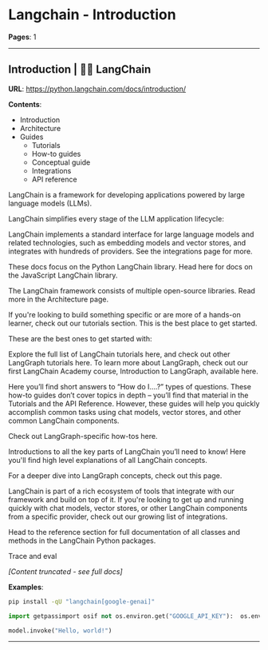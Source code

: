 # Langchain - Introduction

**Pages**: 1

---

## Introduction | 🦜️🔗 LangChain

**URL**: https://python.langchain.com/docs/introduction/

**Contents**:
- Introduction
- Architecture​
- Guides​
  - Tutorials​
  - How-to guides​
  - Conceptual guide​
  - Integrations​
  - API reference​

LangChain is a framework for developing applications powered by large language models (LLMs).

LangChain simplifies every stage of the LLM application lifecycle:

LangChain implements a standard interface for large language models and related technologies, such as embedding models and vector stores, and integrates with hundreds of providers. See the integrations page for more.

These docs focus on the Python LangChain library. Head here for docs on the JavaScript LangChain library.

The LangChain framework consists of multiple open-source libraries. Read more in the Architecture page.

If you're looking to build something specific or are more of a hands-on learner, check out our tutorials section. This is the best place to get started.

These are the best ones to get started with:

Explore the full list of LangChain tutorials here, and check out other LangGraph tutorials here. To learn more about LangGraph, check out our first LangChain Academy course, Introduction to LangGraph, available here.

Here you’ll find short answers to “How do I….?” types of questions. These how-to guides don’t cover topics in depth – you’ll find that material in the Tutorials and the API Reference. However, these guides will help you quickly accomplish common tasks using chat models, vector stores, and other common LangChain components.

Check out LangGraph-specific how-tos here.

Introductions to all the key parts of LangChain you’ll need to know! Here you'll find high level explanations of all LangChain concepts.

For a deeper dive into LangGraph concepts, check out this page.

LangChain is part of a rich ecosystem of tools that integrate with our framework and build on top of it. If you're looking to get up and running quickly with chat models, vector stores, or other LangChain components from a specific provider, check out our growing list of integrations.

Head to the reference section for full documentation of all classes and methods in the LangChain Python packages.

Trace and eval

*[Content truncated - see full docs]*

**Examples**:

```bash
pip install -qU "langchain[google-genai]"
```

```python
import getpassimport osif not os.environ.get("GOOGLE_API_KEY"):  os.environ["GOOGLE_API_KEY"] = getpass.getpass("Enter API key for Google Gemini: ")from langchain.chat_models import init_chat_modelmodel = init_chat_model("gemini-2.5-flash", model_provider="google_genai")
```

```python
model.invoke("Hello, world!")
```

---
